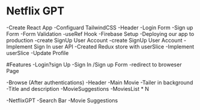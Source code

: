 # Netflix GPT

-Create React App
-Configuard TailwindCSS
-Header
-Login Form
-Sign up Form
-Form Validation
-useRef Hook
-Firebase Setup
-Deploying our app to production
-create SignUp User Account
-create SignUp User Account
-Implement Sign In user API
-Created Redux store with userSlice
-Implement userSlice
-Update Profile


#Features
 -Login?sign Up
    -Sign In /Sign up Form
    -redirect to broweser Page


-Browse (After authentications)
  -Header
  -Main Movie
    -Tailer in background
    -Title and description
    -MovieSuggestions
        -MoviesList * N

-NetflixGPT
  -Search Bar
  -Movie Suggestions